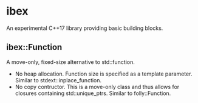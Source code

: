 # ibex
An experimental C++17 library providing basic building blocks.

## ibex::Function
A move-only, fixed-size alternative to std::function.
- No heap allocation. Function size is specified as a template parameter. Similar to stdext::inplace_function.
- No copy contructor. This is a move-only class and thus allows for closures containing std::unique_ptrs. Similar to folly::Function.
